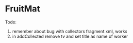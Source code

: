 # FruitMat

Todo:
1. remember about bug with collectors fragment xml, works
2. in addCollected remove tv and set title as name of worker
